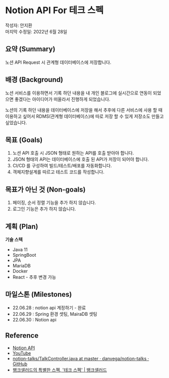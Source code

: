 # Notion API For 테크 스펙
작성자: 안지환  
마지막 수정일: 2022년 6월 28일


## 요약 (Summary)
노션 API Request 시 관계형 데이터베이스에 저장합니다. 

## 배경 (Background)
노션 서비스를 이용하면서 기록 하던 내용을 내 개인 블로그에 실시간으로 연동이 되었으면 좋겠다는 아이디어가 떠올라서 진행하게 되었습니다.   

노션의 기록 하던 내용을 데이터베이스에 저장을 해서 추후에 다른 서비스에 사용 할 때 이용하고 싶어서 RDMS(관계형 데이터베이스)에 따로 저장 할 수 있게 저장소도 만들고 싶었습니다.   

## 목표 (Goals)
1. 노션 API 호출 시 JSON 형태로 원하는 API를 호출 받아야 합니다.
2. JSON 형태의 API는 데이터베이스에 호출 된 API가 저장이 되어야 합니다.
3. CI/CD 를 구성하여 빌드/테스트/배포를 자동화합니다.
4. 객체지향설계를 따르고 테스트 코드를 작성합니다.

## 목표가 아닌 것 (Non-goals)
1. 페이징, 순서 정렬 기능을 추가 하지 않습니다.
2. 로그인 기능은 추가 하지 않습니다.

## 계획 (Plan)

**기술 스텍**
* Java 11
* SpringBoot
* JPA
* MariaDB
* Docker
* React - 추후 변경 가능


## 마일스톤 (Milestones)
* 22.06.28 : notion api 계정하기 - 완료 
* 22.06.29 : Spring 환경 셋팅, MairaDB 셋팅
* 22.06.30 : Notion api


## Reference
* [Notion API](https://developers.notion.com/)
* [YouTube](https://www.youtube.com/watch?v=4yHYrQ7_gKM&t=1662s)
* [notion-talks/TalkController.java at master · danvega/notion-talks · GitHub](https://github.com/danvega/notion-talks/blob/master/src/main/java/dev/danvega/talks/controller/TalkController.java)
* [뱅크샐러드의 특별한 스펙, '테크 스펙' | 뱅크샐러드](https://blog.banksalad.com/tech/we-work-by-tech-spec/)
